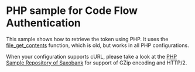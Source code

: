 # PHP sample for Code Flow Authentication

This sample shows how to retrieve the token using PHP. It uses the [file_get_contents](https://www.php.net/manual/en/function.file-get-contents.php) function, which is old, but works in all PHP configurations.

When your configuration supports cURL, please take a look at the [PHP Sample Repository of Saxobank](https://github.com/saxobank/openapi-samples-php) for support of GZip encoding and HTTP/2.
